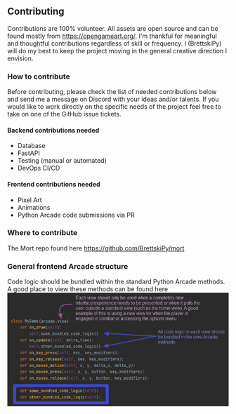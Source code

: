 ## Contributing
Contributions are 100% volunteer. All assets are open source and can be found mostly from 
https://opengameart.org/. I'm thankful for meaningful and thoughtful contributions regardless of skill or frequency. 
I (BrettskiPy) will do my best to keep the project moving in the general creative direction I envision.

### How to contribute
Before contributing, please check the list of needed contributions below and send me a message on Discord with your 
ideas and/or talents. If you would like to work directly on the specific needs of the project feel free to take 
on one of the GitHub issue tickets.

#### Backend contributions needed
* Database
* FastAPI 
* Testing (manual or automated)
* DevOps CI/CD 

#### Frontend contributions needed
* Pixel Art
* Animations 
* Python Arcade code submissions via PR

### Where to contribute
The Mort repo found here https://github.com/BrettskiPy/mort

### General frontend Arcade structure
Code logic should be bundled within the standard Python Arcade methods. A good place to view these methods 
can be found here
![](src/assets/contribution_images/arcade_code_structure.png)